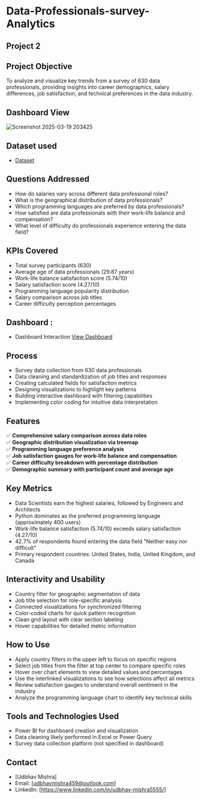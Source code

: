 # Data-Professionals-survey-Analytics

## Project 2

## Project Objective
To analyze and visualize key trends from a survey of 630 data professionals, providing insights into career demographics, salary differences, job satisfaction, and technical preferences in the data industry.


## Dashboard View
![Screenshot 2025-03-19 203425](https://github.com/user-attachments/assets/9fd493b7-6408-4e67-a951-06f2d33a8b30)


## Dataset used

- <a href="https://github.com/udbhav555/Data-Professionals-survey-Analytics/blob/main/Power%20BI%20-%20Final%20Project.xlsx">Dataset</a>

## Questions Addressed 


- How do salaries vary across different data professional roles?
- What is the geographical distribution of data professionals?
- Which programming languages are preferred by data professionals?
- How satisfied are data professionals with their work-life balance and compensation?
- What level of difficulty do professionals experience entering the data field?

## KPIs Covered 


- Total survey participants (630)
- Average age of data professionals (29.87 years)
- Work-life balance satisfaction score (5.74/10)
- Salary satisfaction score (4.27/10)
- Programming language popularity distribution
- Salary comparison across job titles
- Career difficulty perception percentages

## Dashboard :
- Dashboard Interaction <a href="https://github.com/udbhav555/Data-Professionals-survey-Analytics/blob/main/Project%209.pbix">View Dashboard</a>

## Process 


- Survey data collection from 630 data professionals
- Data cleaning and standardization of job titles and responses
- Creating calculated fields for satisfaction metrics
- Designing visualizations to highlight key patterns
- Building interactive dashboard with filtering capabilities
- Implementing color coding for intuitive data interpretation

## Features 


✅ **Comprehensive salary comparison across data roles**\
✅ **Geographic distribution visualization via treemap**\
✅ **Programming language preference analysis**\
✅ **Job satisfaction gauges for work-life balance and compensation**\
✅ **Career difficulty breakdown with percentage distribution**\
✅ **Demographic summary with participant count and average age**



## Key Metrics

- Data Scientists earn the highest salaries, followed by Engineers and Architects
- Python dominates as the preferred programming language (approximately 400 users)
- Work-life balance satisfaction (5.74/10) exceeds salary satisfaction (4.27/10)
- 42.7% of respondents found entering the data field "Neither easy nor difficult"
- Primary respondent countries: United States, India, United Kingdom, and Canada

## Interactivity and Usability

- Country filter for geographic segmentation of data
- Job title selection for role-specific analysis
- Connected visualizations for synchronized filtering
- Color-coded charts for quick pattern recognition
- Clean grid layout with clear section labeling
- Hover capabilities for detailed metric information

## How to Use

- Apply country filters in the upper left to focus on specific regions
- Select job titles from the filter at top center to compare specific roles
- Hover over chart elements to view detailed values and percentages
- Use the interlinked visualizations to see how selections affect all metrics
- Review satisfaction gauges to understand overall sentiment in the industry
- Analyze the programming language chart to identify key technical skills

## Tools and Technologies Used

- Power BI for dashboard creation and visualization
- Data cleaning likely performed in Excel or Power Query
- Survey data collection platform (not specified in dashboard)

## Contact
- [Udbhav Mishra]
- Email: [udbhavmishra459@outlook.com]
- LinkedIn: [https://www.linkedin.com/in/udbhav-mishra5555/]



